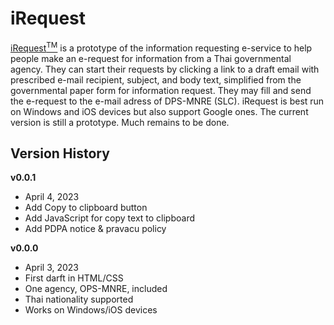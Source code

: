 # iRequest
[iRequest<sup>TM</sup>](https://kietpawpan.github.io/iRequest/index.html) is a prototype of the information requesting e-service to help people make an e-request for information from a Thai governmental agency. They can start their requests by clicking a link to a draft email with prescribed e-mail recipient, subject, and body text, simplified from the governmental paper form for information request. They may fill and send the e-request to the e-mail adress of DPS-MNRE (SLC). iRequest is best run on Windows and iOS devices but also support Google ones. The current version is still a prototype. Much remains to be done.  

## Version History
__v0.0.1__
- April 4, 2023
- Add Copy to clipboard button
- Add JavaScript for copy text to clipboard
- Add PDPA notice & pravacu policy

__v0.0.0__ 
- April 3, 2023
- First darft in HTML/CSS
- One agency, OPS-MNRE, included
- Thai nationality supported
- Works on Windows/iOS devices 
